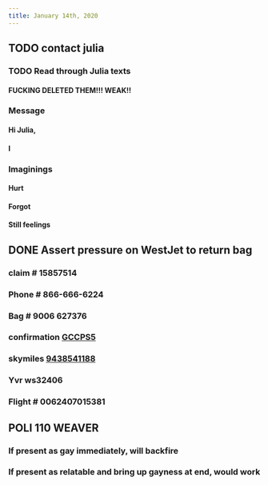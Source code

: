 ```yaml
---
title: January 14th, 2020
---
```


## TODO contact julia
### TODO Read through Julia texts
#### FUCKING DELETED THEM!!! WEAK!!

### Message
#### Hi Julia,

#### I

### Imaginings
#### Hurt

#### Forgot

#### Still feelings
##### 

## DONE Assert pressure on WestJet to return bag
### claim # 15857514

### Phone # 866-666-6224

### Bag # 9006 627376

### confirmation [GCCPS5](https://click.t.delta.com/?qs=2b75bc29c8f18f6f08bcdc912a91e28364fa2499beec5f6acd429b70e8db3823324f81ade6077df08a4f5ab9ed8857cd298a4843f9f18c15eb4a7f6ad6f408785bba63869e3090de)

### skymiles [9438541188](https://click.t.delta.com/?qs=0b9ecd844906a93d6fac43f4875f0977b96890ab10aeb80f5cab70526dd17c92aa2001af42861a24755b58799b221c03017ace56d940932776786b21ae5aa5b4f23644fc71fe8bf1)

### Yvr ws32406

### Flight # 0062407015381

## POLI 110 WEAVER
### If present as gay immediately, will backfire

### If present as relatable and bring up gayness at end, would work

### 
